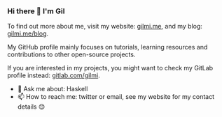 ### Hi there 👋 I'm Gil

To find out more about me, visit my website: [gilmi.me](https://gilmi.me),
and my blog: [gilmi.me/blog](https://gilmi.me/blog).

My GitHub profile mainly focuses on tutorials, learning resources and contributions to other open-source projects.

If you are interested in my projects, you might want to check my GitLab profile instead: [gitlab.com/gilmi](https://gitlab.com/gilmi).

- 💬 Ask me about: Haskell
- 📫 How to reach me: twitter or email, see my website for my contact details 😊

<!--
**soupi/soupi** is a ✨ _special_ ✨ repository because its `README.md` (this file) appears on your GitHub profile.

Here are some ideas to get you started:

- 🔭 I’m currently working on ...
- 🌱 I’m currently learning ...
- 👯 I’m looking to collaborate on ...
- 🤔 I’m looking for help with ...
- 💬 Ask me about ...
- 📫 How to reach me: ...
- 😄 Pronouns: ...
- ⚡ Fun fact: ...
-->
